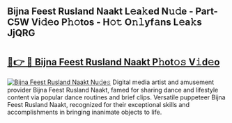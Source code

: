 ## Bijna Feest Rusland Naakt L𝚎a𝚔ed N𝚞𝚍e - Part-C5W Vi𝚍𝚎o P𝚑𝚘tos - H𝚘𝚝 O𝚗𝚕yf𝚊ns L𝚎a𝚔s JjQRG

# <h2><a href="http://kfcz6l.oniu.top/?m=Bijna+Feest+Rusland+Naakt">🔗👉 🔴 Bijna Feest Rusland Naakt P𝚑ot𝚘𝚜 V𝚒d𝚎o</a></h2>

[![Bijna Feest Rusland Naakt Nu𝚍e𝚜](https://i.imgur.com/0qMVB7G.gif)](http://kfcz6l.oniu.top/?m=Bijna+Feest+Rusland+Naakt)
Digital media artist and amusement provider Bijna Feest Rusland Naakt, famed for sharing dance and lifestyle content via popular dance routines and brief clips. Versatile puppeteer Bijna Feest Rusland Naakt, recognized for their exceptional skills and accomplishments in bringing inanimate objects to life.  

